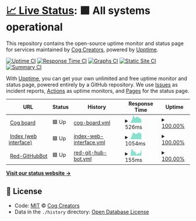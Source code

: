 # [📈 Live Status](https://status.discord.red): <!--live status--> **🟩 All systems operational**

This repository contains the open-source uptime monitor and status page for services maintained by [Cog Creators](https://github.com/Cog-Creators), powered by [Upptime](https://github.com/upptime/upptime).

[![Uptime CI](https://github.com/koj-co/upptime/workflows/Uptime%20CI/badge.svg)](https://github.com/koj-co/upptime/actions?query=workflow%3A%22Uptime+CI%22)
[![Response Time CI](https://github.com/koj-co/upptime/workflows/Response%20Time%20CI/badge.svg)](https://github.com/koj-co/upptime/actions?query=workflow%3A%22Response+Time+CI%22)
[![Graphs CI](https://github.com/koj-co/upptime/workflows/Graphs%20CI/badge.svg)](https://github.com/koj-co/upptime/actions?query=workflow%3A%22Graphs+CI%22)
[![Static Site CI](https://github.com/koj-co/upptime/workflows/Static%20Site%20CI/badge.svg)](https://github.com/koj-co/upptime/actions?query=workflow%3A%22Static+Site+CI%22)
[![Summary CI](https://github.com/koj-co/upptime/workflows/Summary%20CI/badge.svg)](https://github.com/koj-co/upptime/actions?query=workflow%3A%22Summary+CI%22)

With [Upptime](https://upptime.js.org), you can get your own unlimited and free uptime monitor and status page, powered entirely by a GitHub repository. We use [Issues](https://github.com/cog-creators/red-status/issues) as incident reports, [Actions](https://github.com/cog-creators/red-status/actions) as uptime monitors, and [Pages](https://status.discord.red) for the status page.

<!--start: status pages-->
<!-- This summary is generated by Upptime (https://github.com/upptime/upptime) -->
<!-- Do not edit this manually, your changes will be overwritten -->
<!-- prettier-ignore -->
| URL | Status | History | Response Time | Uptime |
| --- | ------ | ------- | ------------- | ------ |
| <img alt="" src="https://icons.duckduckgo.com/ip3/cogboard.discord.red.ico" height="13"> [Cog board](https://cogboard.discord.red) | 🟩 Up | [cog-board.yml](https://github.com/Cog-Creators/Red-Status/commits/HEAD/history/cog-board.yml) | <details><summary><img alt="Response time graph" src="./graphs/cog-board/response-time-week.png" height="20"> 526ms</summary><br><a href="https://status.discord.red/history/cog-board"><img alt="Response time 486" src="https://img.shields.io/endpoint?url=https%3A%2F%2Fraw.githubusercontent.com%2FCog-Creators%2FRed-Status%2FHEAD%2Fapi%2Fcog-board%2Fresponse-time.json"></a><br><a href="https://status.discord.red/history/cog-board"><img alt="24-hour response time 379" src="https://img.shields.io/endpoint?url=https%3A%2F%2Fraw.githubusercontent.com%2FCog-Creators%2FRed-Status%2FHEAD%2Fapi%2Fcog-board%2Fresponse-time-day.json"></a><br><a href="https://status.discord.red/history/cog-board"><img alt="7-day response time 526" src="https://img.shields.io/endpoint?url=https%3A%2F%2Fraw.githubusercontent.com%2FCog-Creators%2FRed-Status%2FHEAD%2Fapi%2Fcog-board%2Fresponse-time-week.json"></a><br><a href="https://status.discord.red/history/cog-board"><img alt="30-day response time 470" src="https://img.shields.io/endpoint?url=https%3A%2F%2Fraw.githubusercontent.com%2FCog-Creators%2FRed-Status%2FHEAD%2Fapi%2Fcog-board%2Fresponse-time-month.json"></a><br><a href="https://status.discord.red/history/cog-board"><img alt="1-year response time 480" src="https://img.shields.io/endpoint?url=https%3A%2F%2Fraw.githubusercontent.com%2FCog-Creators%2FRed-Status%2FHEAD%2Fapi%2Fcog-board%2Fresponse-time-year.json"></a></details> | <details><summary><a href="https://status.discord.red/history/cog-board">100.00%</a></summary><a href="https://status.discord.red/history/cog-board"><img alt="All-time uptime 99.79%" src="https://img.shields.io/endpoint?url=https%3A%2F%2Fraw.githubusercontent.com%2FCog-Creators%2FRed-Status%2FHEAD%2Fapi%2Fcog-board%2Fuptime.json"></a><br><a href="https://status.discord.red/history/cog-board"><img alt="24-hour uptime 100.00%" src="https://img.shields.io/endpoint?url=https%3A%2F%2Fraw.githubusercontent.com%2FCog-Creators%2FRed-Status%2FHEAD%2Fapi%2Fcog-board%2Fuptime-day.json"></a><br><a href="https://status.discord.red/history/cog-board"><img alt="7-day uptime 100.00%" src="https://img.shields.io/endpoint?url=https%3A%2F%2Fraw.githubusercontent.com%2FCog-Creators%2FRed-Status%2FHEAD%2Fapi%2Fcog-board%2Fuptime-week.json"></a><br><a href="https://status.discord.red/history/cog-board"><img alt="30-day uptime 100.00%" src="https://img.shields.io/endpoint?url=https%3A%2F%2Fraw.githubusercontent.com%2FCog-Creators%2FRed-Status%2FHEAD%2Fapi%2Fcog-board%2Fuptime-month.json"></a><br><a href="https://status.discord.red/history/cog-board"><img alt="1-year uptime 99.97%" src="https://img.shields.io/endpoint?url=https%3A%2F%2Fraw.githubusercontent.com%2FCog-Creators%2FRed-Status%2FHEAD%2Fapi%2Fcog-board%2Fuptime-year.json"></a></details>
| <img alt="" src="https://icons.duckduckgo.com/ip3/index.discord.red.ico" height="13"> [Index (web interface)](https://index.discord.red) | 🟩 Up | [index-web-interface.yml](https://github.com/Cog-Creators/Red-Status/commits/HEAD/history/index-web-interface.yml) | <details><summary><img alt="Response time graph" src="./graphs/index-web-interface/response-time-week.png" height="20"> 1054ms</summary><br><a href="https://status.discord.red/history/index-web-interface"><img alt="Response time 553" src="https://img.shields.io/endpoint?url=https%3A%2F%2Fraw.githubusercontent.com%2FCog-Creators%2FRed-Status%2FHEAD%2Fapi%2Findex-web-interface%2Fresponse-time.json"></a><br><a href="https://status.discord.red/history/index-web-interface"><img alt="24-hour response time 942" src="https://img.shields.io/endpoint?url=https%3A%2F%2Fraw.githubusercontent.com%2FCog-Creators%2FRed-Status%2FHEAD%2Fapi%2Findex-web-interface%2Fresponse-time-day.json"></a><br><a href="https://status.discord.red/history/index-web-interface"><img alt="7-day response time 1054" src="https://img.shields.io/endpoint?url=https%3A%2F%2Fraw.githubusercontent.com%2FCog-Creators%2FRed-Status%2FHEAD%2Fapi%2Findex-web-interface%2Fresponse-time-week.json"></a><br><a href="https://status.discord.red/history/index-web-interface"><img alt="30-day response time 865" src="https://img.shields.io/endpoint?url=https%3A%2F%2Fraw.githubusercontent.com%2FCog-Creators%2FRed-Status%2FHEAD%2Fapi%2Findex-web-interface%2Fresponse-time-month.json"></a><br><a href="https://status.discord.red/history/index-web-interface"><img alt="1-year response time 643" src="https://img.shields.io/endpoint?url=https%3A%2F%2Fraw.githubusercontent.com%2FCog-Creators%2FRed-Status%2FHEAD%2Fapi%2Findex-web-interface%2Fresponse-time-year.json"></a></details> | <details><summary><a href="https://status.discord.red/history/index-web-interface">100.00%</a></summary><a href="https://status.discord.red/history/index-web-interface"><img alt="All-time uptime 99.89%" src="https://img.shields.io/endpoint?url=https%3A%2F%2Fraw.githubusercontent.com%2FCog-Creators%2FRed-Status%2FHEAD%2Fapi%2Findex-web-interface%2Fuptime.json"></a><br><a href="https://status.discord.red/history/index-web-interface"><img alt="24-hour uptime 100.00%" src="https://img.shields.io/endpoint?url=https%3A%2F%2Fraw.githubusercontent.com%2FCog-Creators%2FRed-Status%2FHEAD%2Fapi%2Findex-web-interface%2Fuptime-day.json"></a><br><a href="https://status.discord.red/history/index-web-interface"><img alt="7-day uptime 100.00%" src="https://img.shields.io/endpoint?url=https%3A%2F%2Fraw.githubusercontent.com%2FCog-Creators%2FRed-Status%2FHEAD%2Fapi%2Findex-web-interface%2Fuptime-week.json"></a><br><a href="https://status.discord.red/history/index-web-interface"><img alt="30-day uptime 100.00%" src="https://img.shields.io/endpoint?url=https%3A%2F%2Fraw.githubusercontent.com%2FCog-Creators%2FRed-Status%2FHEAD%2Fapi%2Findex-web-interface%2Fuptime-month.json"></a><br><a href="https://status.discord.red/history/index-web-interface"><img alt="1-year uptime 99.85%" src="https://img.shields.io/endpoint?url=https%3A%2F%2Fraw.githubusercontent.com%2FCog-Creators%2FRed-Status%2FHEAD%2Fapi%2Findex-web-interface%2Fuptime-year.json"></a></details>
| <img alt="" src="https://icons.duckduckgo.com/ip3/red-githubbot.fly.dev.ico" height="13"> [Red-GitHubBot](https://red-githubbot.fly.dev) | 🟩 Up | [red-git-hub-bot.yml](https://github.com/Cog-Creators/Red-Status/commits/HEAD/history/red-git-hub-bot.yml) | <details><summary><img alt="Response time graph" src="./graphs/red-git-hub-bot/response-time-week.png" height="20"> 155ms</summary><br><a href="https://status.discord.red/history/red-git-hub-bot"><img alt="Response time 182" src="https://img.shields.io/endpoint?url=https%3A%2F%2Fraw.githubusercontent.com%2FCog-Creators%2FRed-Status%2FHEAD%2Fapi%2Fred-git-hub-bot%2Fresponse-time.json"></a><br><a href="https://status.discord.red/history/red-git-hub-bot"><img alt="24-hour response time 255" src="https://img.shields.io/endpoint?url=https%3A%2F%2Fraw.githubusercontent.com%2FCog-Creators%2FRed-Status%2FHEAD%2Fapi%2Fred-git-hub-bot%2Fresponse-time-day.json"></a><br><a href="https://status.discord.red/history/red-git-hub-bot"><img alt="7-day response time 155" src="https://img.shields.io/endpoint?url=https%3A%2F%2Fraw.githubusercontent.com%2FCog-Creators%2FRed-Status%2FHEAD%2Fapi%2Fred-git-hub-bot%2Fresponse-time-week.json"></a><br><a href="https://status.discord.red/history/red-git-hub-bot"><img alt="30-day response time 210" src="https://img.shields.io/endpoint?url=https%3A%2F%2Fraw.githubusercontent.com%2FCog-Creators%2FRed-Status%2FHEAD%2Fapi%2Fred-git-hub-bot%2Fresponse-time-month.json"></a><br><a href="https://status.discord.red/history/red-git-hub-bot"><img alt="1-year response time 187" src="https://img.shields.io/endpoint?url=https%3A%2F%2Fraw.githubusercontent.com%2FCog-Creators%2FRed-Status%2FHEAD%2Fapi%2Fred-git-hub-bot%2Fresponse-time-year.json"></a></details> | <details><summary><a href="https://status.discord.red/history/red-git-hub-bot">100.00%</a></summary><a href="https://status.discord.red/history/red-git-hub-bot"><img alt="All-time uptime 96.64%" src="https://img.shields.io/endpoint?url=https%3A%2F%2Fraw.githubusercontent.com%2FCog-Creators%2FRed-Status%2FHEAD%2Fapi%2Fred-git-hub-bot%2Fuptime.json"></a><br><a href="https://status.discord.red/history/red-git-hub-bot"><img alt="24-hour uptime 100.00%" src="https://img.shields.io/endpoint?url=https%3A%2F%2Fraw.githubusercontent.com%2FCog-Creators%2FRed-Status%2FHEAD%2Fapi%2Fred-git-hub-bot%2Fuptime-day.json"></a><br><a href="https://status.discord.red/history/red-git-hub-bot"><img alt="7-day uptime 100.00%" src="https://img.shields.io/endpoint?url=https%3A%2F%2Fraw.githubusercontent.com%2FCog-Creators%2FRed-Status%2FHEAD%2Fapi%2Fred-git-hub-bot%2Fuptime-week.json"></a><br><a href="https://status.discord.red/history/red-git-hub-bot"><img alt="30-day uptime 100.00%" src="https://img.shields.io/endpoint?url=https%3A%2F%2Fraw.githubusercontent.com%2FCog-Creators%2FRed-Status%2FHEAD%2Fapi%2Fred-git-hub-bot%2Fuptime-month.json"></a><br><a href="https://status.discord.red/history/red-git-hub-bot"><img alt="1-year uptime 93.48%" src="https://img.shields.io/endpoint?url=https%3A%2F%2Fraw.githubusercontent.com%2FCog-Creators%2FRed-Status%2FHEAD%2Fapi%2Fred-git-hub-bot%2Fuptime-year.json"></a></details>

<!--end: status pages-->

[**Visit our status website →**](https://status.discord.red)

## 📄 License

- Code: [MIT](./LICENSE) © [Cog Creators](https://github.com/Cog-Creators)
- Data in the `./history` directory: [Open Database License](https://opendatacommons.org/licenses/odbl/1-0/)
